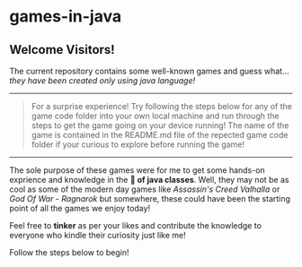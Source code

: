 # games-in-java

## **Welcome Visitors!** 

The current repository contains some well-known games and guess what... *they have been created only using java language!*

---
> For a surprise experience!
> Try following the steps below for any of the game code folder into your own local machine and run through the steps to get the game going on your device running!
> The name of the game is contained in the README.md file of the repected game code folder if your curious to explore before running the game!
---

The sole purpose of these games were for me to get some hands-on exprience and knowledge in the **💪 of java classes**. 
Well, they may not be as cool as some of the modern day games like *Assassin's Creed Valhalla* or *God Of War - Ragnarok* but somewhere, these could have been the starting point of all the games we enjoy today!

Feel free to **tinker** as per your likes and contribute the knowledge to everyone who kindle their curiosity just like me!

Follow the steps below to begin!
